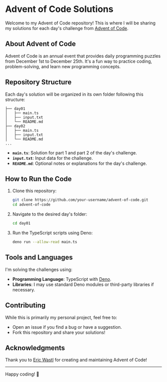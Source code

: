 # Advent of Code Solutions

Welcome to my Advent of Code repository! This is where I will be sharing my solutions for each day's challenge from [Advent of Code](https://adventofcode.com/).

## About Advent of Code

Advent of Code is an annual event that provides daily programming puzzles from December 1st to December 25th. It's a fun way to practice coding, problem-solving, and learn new programming concepts.

## Repository Structure

Each day's solution will be organized in its own folder following this structure:

```
├── day01
│   ├── main.ts
│   ├── input.txt
│   └── README.md
├── day02
│   ├── main.ts
│   ├── input.txt
│   └── README.md
...
```

- **`main.ts`**: Solution for part 1 and part 2 of the day's challenge.
- **`input.txt`**: Input data for the challenge.
- **`README.md`**: Optional notes or explanations for the day's challenge.

## How to Run the Code

1. Clone this repository:

   ```bash
   git clone https://github.com/your-username/advent-of-code.git
   cd advent-of-code
   ```

2. Navigate to the desired day's folder:

   ```bash
   cd day01
   ```

3. Run the TypeScript scripts using Deno:

   ```bash
   deno run --allow-read main.ts
   ```

## Tools and Languages

I'm solving the challenges using:

- **Programming Language**: TypeScript with [Deno](https://deno.land/).
- **Libraries**: I may use standard Deno modules or third-party libraries if necessary.

## Contributing

While this is primarily my personal project, feel free to:

- Open an issue if you find a bug or have a suggestion.
- Fork this repository and share your solutions!

## Acknowledgments

Thank you to [Eric Wastl](https://twitter.com/ericwastl) for creating and maintaining Advent of Code!

---

Happy coding! 🎄

